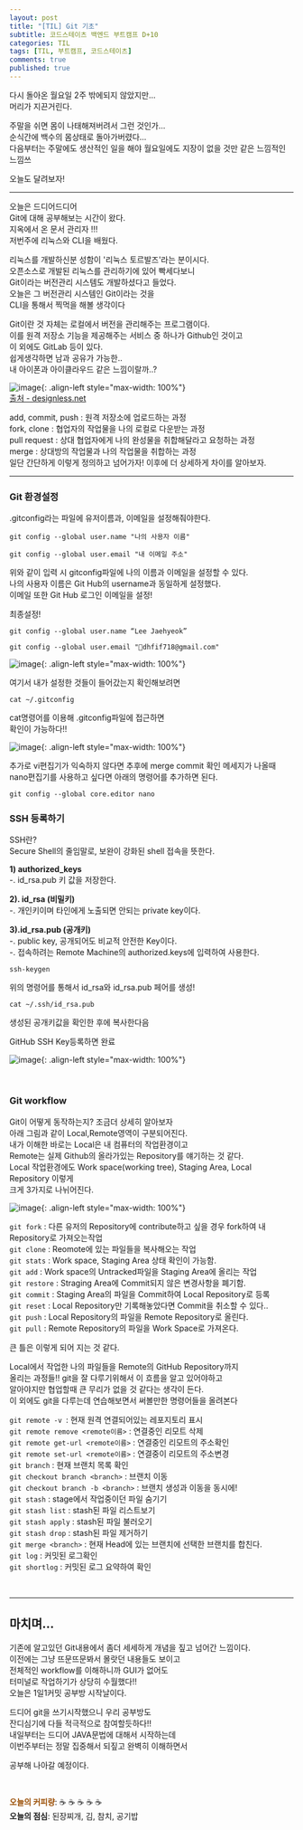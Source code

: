 ```yaml
---
layout: post
title: "[TIL] Git 기초"
subtitle: 코드스테이츠 백엔드 부트캠프 D+10
categories: TIL
tags: [TIL, 부트캠프, 코드스테이츠]
comments: true
published: true
---
```


다시 돌아온 월요일 2주 밖에되지 않았지만...    
머리가 지끈거린다.

주말을 쉬면 몸이 나태해져버려서 그런 것인가...  
순식간에 백수의 몸상태로 돌아가버렸다...  
다음부터는 주말에도 생산적인 일을 해야 월요일에도 지장이 없을 것만 같은 느낌적인 느낌쓰

오늘도 달려보자!

---

오늘은 드디어드디어  
Git에 대해 공부해보는 시간이 왔다.   
지옥에서 온 문서 관리자 !!!   
저번주에 리눅스와 CLI을 배웠다.   

리눅스를 개발하신분 성함이 '리눅스 토르발즈'라는 분이시다.   
오픈소스로 개발된 리눅스를 관리하기에 있어 빡세다보니   
Git이라는 버전관리 시스템도 개발하셨다고 들었다.   
오늘은 그 버전관리 시스템인 Git이라는 것을   
CLI을 통해서 찍먹을 해볼 생각이다

Git이란 것 자체는 로컬에서 버전을 관리해주는 프로그램이다.  
이를 원격 저장소 기능을 제공해주는 서비스 중 하나가 Github인 것이고  
이 외에도 GitLab 등이 있다.  
쉽게생각하면 남과 공유가 가능한..  
내 아이폰과 아이클라우드 같은 느낌이랄까..?

![image](https://lh3.googleusercontent.com/u/0/drive-viewer/AFDK6gNWcRQamB-vmzKlYUs2zfBrBv3mezjCcIxLBV2UQN6iaO78agQfyN5l_oHXItgjNGNuhBlhjze9p7L7TpAgV6-q1Zs-tw=w3024-h1620){: .align-left style="max-width: 100%"}  
[출처 - designless.net]


add, commit, push : 원격 저장소에 업로드하는 과정  
fork, clone : 협업자의 작업물을 나의 로컬로 다운받는 과정  
pull request : 상대 협업자에게 나의 완성물을 취합해달라고 요청하는 과정  
merge : 상대방의 작업물과 나의 작업물을 취합하는 과정  
일단 간단하게 이렇게 정의하고 넘어가자! 이후에 더 상세하게 차이를 알아보자.

---

### **Git 환경설정**

.gitconfig라는 파일에 유저이름과, 이메일을 설정해줘야한다.

```shell
git config --global user.name "나의 사용자 이름"
```

```shell
git config --global user.email "내 이메일 주소"
```

위와 같이 입력 시 gitconfig파일에 나의 이름과 이메일을 설정할 수 있다.  
나의 사용자 이름은 Git Hub의 username과 동일하게 설정했다.  
이메일 또한 Git Hub 로그인 이메일을 설정!

최종설정!

```shell
git config --global user.name “Lee Jaehyeok”
```

```shell
git config --global user.email "dhfif718@gmail.com"
```


![image](https://lh3.googleusercontent.com/u/0/drive-viewer/AFDK6gOuMs2zQAXFN7zhVLafVft-zpZmg1AahQ3aFMNclkeuzd9agRyx8qSGvsGNkIihxkjsPLe18F2jxY1ryESvwTeBZyDHLQ=w1280-h1620){: .align-left style="max-width: 100%"}

여기서 내가 설정한 것들이 들어갔는지 확인해보려면

```shell
cat ~/.gitconfig
```

cat명령어를 이용해 .gitconfig파일에 접근하면  
확인이 가능하다!!

![image](https://lh3.googleusercontent.com/u/0/drive-viewer/AFDK6gPZ4RnFF1w3_1FAxTetvP2Thu3AqHt39fIllJEeYxAHz0PB73LTZgiIAS8u3V4RFyVYm_Xtf5SfvwD7IvURvExZjbIL=w3024-h1620){: .align-left style="max-width: 100%"}


추가로 vi편집기가 익숙하지 않다면 추후에 merge commit 확인 메세지가 나올때  
nano편집기를 사용하고 싶다면 아래의 명령어를 추가하면 된다.

```shell
git config --global core.editor nano
```

### **SSH 등록하기**

SSH란?  
Secure Shell의 줄임말로, 보완이 강화된 shell 접속을 뜻한다.

**1) authorized\_keys**  
-. id\_rsa.pub 키 값을 저장한다.

**2). id\_rsa (비밀키)**  
-. 개인키이며 타인에게 노출되면 안되는 private key이다.

**3).id\_rsa.pub (공개키)**  
-. public key, 공개되어도 비교적 안전한 Key이다.  
-. 접속하려는 Remote Machine의 authorized.keys에 입력하여 사용한다.

```shell
ssh-keygen
```

위의 명령어를 통해서 id\_rsa와 id\_rsa.pub 페어를 생성!

```shell
cat ~/.ssh/id_rsa.pub
```

생성된 공개키값을 확인한 후에 복사한다음

GitHub SSH Key등록하면 완료

![image](https://lh3.googleusercontent.com/u/0/drive-viewer/AFDK6gNTX9LTrSmjV-0fzvcfk-jMEboByzUPGB0jP9LOVQQvNSl3IR3HadDq2_xnUCL0b5696gjcnbkkLPpDXiYpqueOdRTF=w3024-h1620){: .align-left style="max-width: 100%"}

<br/>

### Git workflow

Git이 어떻게 동작하는지? 조금더 상세히 알아보자    
아래 그림과 같이 Local,Remote영역이 구분되어진다.   
내가 이해한 바로는 Local은 내 컴퓨터의 작업환경이고   
Remote는 실제 Github의 올라가있는 Repository를 얘기하는 것 같다.  
Local 작업환경에도 Work space(working tree), Staging Area, Local Repository 이렇게  
크게 3가지로 나뉘어진다.

![image](https://lh3.googleusercontent.com/u/0/drive-viewer/AFDK6gPM2sPG5hdemssEjQsbXzvHr543S5OpTxdbk4ZB_2OpF3Uji-dvpLXjmBAvo7gA2a16k-VeVAXjJ1f4hkAyypU-bDcqEg=w3024-h1620){: .align-left style="max-width: 100%"}


`git fork` : 다른 유저의 Repository에 contribute하고 싶을 경우 fork하여 내 Repository로 가져오는작업   
`git clone` : Reomote에 있는 파일들을 복사해오는 작업  
`git stats` : Work space, Staging Area 상태 확인이 가능함.  
`git add` : Work space의 Untracked파일을 Staging Area에 올리는 작업   
`git restore` : Straging Area에 Commit되지 않은 변경사항을 폐기함.    
`git commit` : Staging Area의 파일을 Commit하여 Local Repository로 등록  
`git reset` : Local Repository만 기록해놓았다면 Commit을 취소할 수 있다..   
`git push` : Local Repository의 파일을 Remote Repository로 올린다.   
`git pull` : Remote Repository의 파일을 Work Space로 가져온다.

큰 틀은 이렇게 되어 지는 것 같다.

Local에서 작업한 나의 파일들을 Remote의 GitHub Repository까지   
올리는 과정들!! git을 잘 다루기위해서 이 흐름을 알고 있어야하고  
알아야지만 협업할때 큰 무리가 없을 것 같다는 생각이 든다.   
이 외에도 git을 다루는데 연습해보면서 써볼만한 명령어들을 올려본다

`git remote -v `: 현재 원격 연결되어있는 레포지토리 표시    
`git remote remove <remote이름>` : 연결중인 리모트 삭제  
`git remote get-url <remote이름>` : 연결중인 리모트의 주소확인  
`git remote set-url <remote이름>` : 연결중이 리모트의 주소변경   
`git branch` : 현재 브랜치 목록 확인  
`git checkout branch <branch>` : 브랜치 이동  
`git checkout branch -b <branch>` : 브랜치 생성과 이동을 동시에!  
`git stash` : stage에서 작업중이던 파일 숨기기    
`git stash list` : stash된 파일 리스트보기  
`git stash apply` : stash된 파일 불러오기  
`git stash drop` : stash된 파일 제거하기  
`git merge <branch>` : 현재 Head에 있는 브랜치에 선택한 브랜치를 합친다.  
`git log` : 커밋된 로그확인  
`git shortlog` : 커밋된 로그 요약하여 확인  

<br/>

[출처 - designless.net]: https://designless.net/   
[출처 - mollynem]: https://dev.to/mollynem/git-github--workflow-fundamentals-5496

---

## 마치며...

기존에 알고있던 Git내용에서 좀더 세세하게 개념을 짚고 넘어간 느낌이다.  
이전에는 그냥 뜨문뜨문봐서 몰랏던 내용들도 보이고  
전체적인 workflow를 이해하니까 GUI가 없어도   
터미널로 작업하기가 상당히 수월했다!!  
오늘은 1일1커밋 공부방 시작날이다.  

드디어 git을 쓰기시작했으니 우리 공부방도  
잔디심기에 다들 적극적으로 참여할듯하다!!  
내일부터는 드디어 JAVA문법에 대해서 시작하는데  
이번주부터는 정말 집중해서 되짚고 완벽히 이해하면서

공부해 나아갈 예정이다.


<br/>

<span style="color:#994C00">**오늘의 커피량**</span>: ☕️ ☕️ ☕️ ☕️ ☕️️️️️  
**오늘의 점심**: 된장찌개, 김, 참치, 공기밥